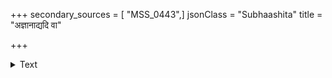+++
secondary_sources = [ "MSS_0443",]
jsonClass = "Subhaashita"
title = "अज्ञानाद्यदि वा"

+++

<details><summary>Text</summary>

अज्ञानाद्यदि वा ज्ञानात् कृत्वा कर्म विगर्हितम्।  
तस्माद् विमुक्तिमन्विच्छन् द्वितीयं न समाचरेत्॥
</details>
